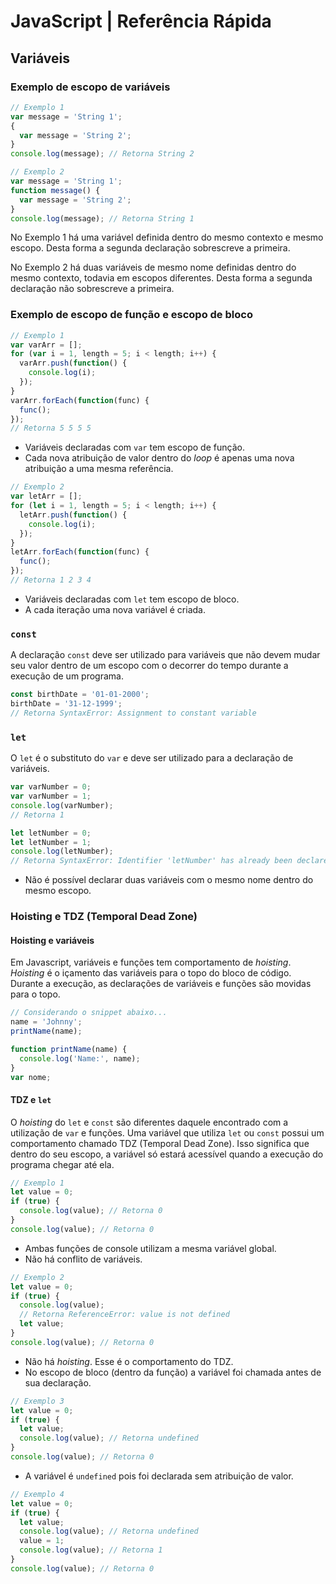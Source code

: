 # JavaScript | Referência Rápida

## Variáveis

### Exemplo de escopo de variáveis

```javascript
// Exemplo 1
var message = 'String 1';
{
  var message = 'String 2';
}
console.log(message); // Retorna String 2

// Exemplo 2
var message = 'String 1';
function message() {
  var message = 'String 2';
}
console.log(message); // Retorna String 1
```

No Exemplo 1 há uma variável definida dentro do mesmo contexto e mesmo escopo. Desta forma a segunda declaração sobrescreve a primeira.

No Exemplo 2 há duas variáveis de mesmo nome definidas dentro do mesmo contexto, todavia em escopos diferentes. Desta forma a segunda declaração não sobrescreve a primeira.

### Exemplo de escopo de função e escopo de bloco

```javascript
// Exemplo 1
var varArr = [];
for (var i = 1, length = 5; i < length; i++) {
  varArr.push(function() {
    console.log(i);
  });
}
varArr.forEach(function(func) {
  func();
});
// Retorna 5 5 5 5
```

  - Variáveis declaradas com `var` tem escopo de função.
  - Cada nova atribuição de valor dentro do _loop_ é apenas uma nova atribuição a uma mesma referência.

```javascript
// Exemplo 2
var letArr = [];
for (let i = 1, length = 5; i < length; i++) {
  letArr.push(function() {
    console.log(i);
  });
}
letArr.forEach(function(func) {
  func();
});
// Retorna 1 2 3 4
```

  - Variáveis declaradas com `let` tem escopo de bloco.
  - A cada iteração uma nova variável é criada.

### `const`

A declaração `const` deve ser utilizado para variáveis que não devem mudar seu valor dentro de um escopo com o decorrer do tempo durante a execução de um programa.

```javascript
const birthDate = '01-01-2000';
birthDate = '31-12-1999';
// Retorna SyntaxError: Assignment to constant variable
```

### `let`

O `let` é o substituto do `var` e deve ser utilizado para a declaração de variáveis.

```javascript
var varNumber = 0;
var varNumber = 1;
console.log(varNumber);
// Retorna 1

let letNumber = 0;
let letNumber = 1;
console.log(letNumber);
// Retorna SyntaxError: Identifier 'letNumber' has already been declared
```

  - Não é possível declarar duas variáveis com o mesmo nome dentro do mesmo escopo.

### Hoisting e TDZ (Temporal Dead Zone)

#### Hoisting e variáveis

Em Javascript, variáveis e funções tem comportamento de _hoisting_. _Hoisting_ é o içamento das variáveis para o topo do bloco de código. Durante a execução, as declarações de variáveis e funções são movidas para o topo.

```javascript
// Considerando o snippet abaixo...
name = 'Johnny';
printName(name);

function printName(name) {
  console.log('Name:', name);
}
var nome;
```

#### TDZ e `let`

O _hoisting_ do `let` e `const` são diferentes daquele encontrado com a utilização de `var` e funções. Uma variável que utiliza `let` ou `const` possui um comportamento chamado TDZ (Temporal Dead Zone). Isso significa que dentro do seu escopo, a variável só estará acessível quando a execução do programa chegar até ela.

```javascript
// Exemplo 1
let value = 0;
if (true) {
  console.log(value); // Retorna 0
}
console.log(value); // Retorna 0
```

  - Ambas funções de console utilizam a mesma variável global.
  - Não há conflito de variáveis.

```javascript
// Exemplo 2
let value = 0;
if (true) {
  console.log(value);
  // Retorna ReferenceError: value is not defined
  let value;
}
console.log(value); // Retorna 0
```

  - Não há _hoisting_. Esse é o comportamento do TDZ.
  - No escopo de bloco (dentro da função) a variável foi chamada antes de sua declaração.

```javascript
// Exemplo 3
let value = 0;
if (true) {
  let value;
  console.log(value); // Retorna undefined
}
console.log(value); // Retorna 0
```

  - A variável é `undefined` pois foi declarada sem atribuição de valor.

```javascript
// Exemplo 4
let value = 0;
if (true) {
  let value;
  console.log(value); // Retorna undefined
  value = 1;
  console.log(value); // Retorna 1
}
console.log(value); // Retorna 0
```
